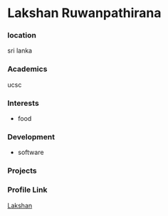 # Lakshan Ruwanpathirana

### location

sri lanka

### Academics

ucsc

### Interests

- food

### Development

- software

### Projects



### Profile Link

[Lakshan](https://github.com/Lakshangit)